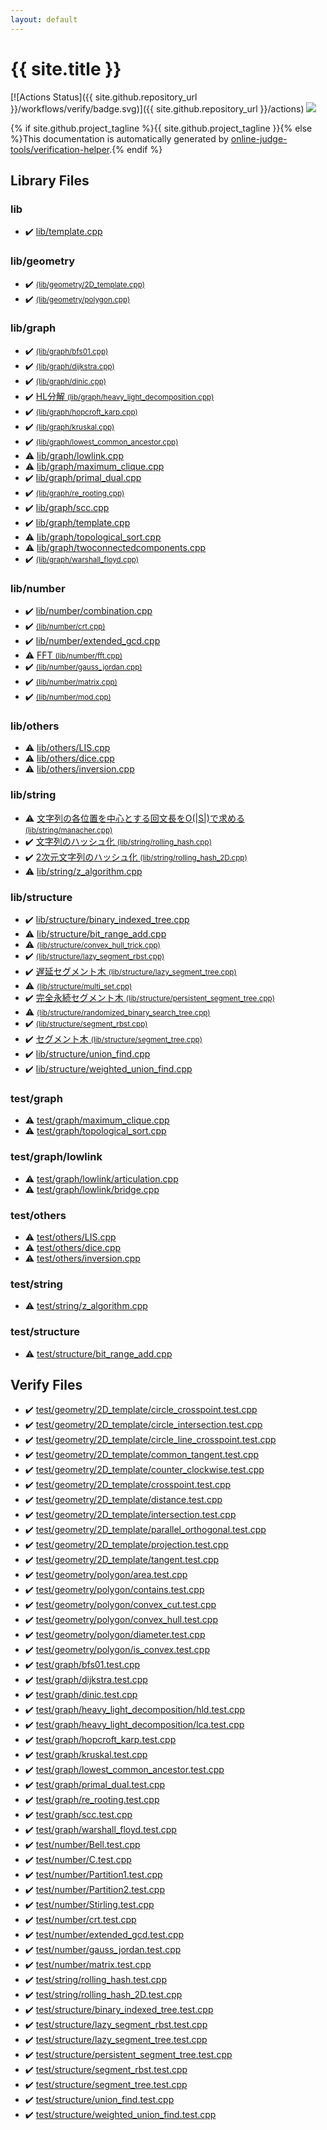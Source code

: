```yaml
---
layout: default
---
```


<!-- mathjax config similar to math.stackexchange -->
<script type="text/javascript" async
  src="https://cdnjs.cloudflare.com/ajax/libs/mathjax/2.7.5/MathJax.js?config=TeX-MML-AM_CHTML">
</script>
<script type="text/x-mathjax-config">
  MathJax.Hub.Config({
    TeX: { equationNumbers: { autoNumber: "AMS" }},
    tex2jax: {
      inlineMath: [ ['$','$'] ],
      processEscapes: true
    },
    "HTML-CSS": { matchFontHeight: false },
    displayAlign: "left",
    displayIndent: "2em"
  });
</script>

<script type="text/javascript" src="https://cdnjs.cloudflare.com/ajax/libs/jquery/3.4.1/jquery.min.js"></script>
<script src="https://cdn.jsdelivr.net/npm/jquery-balloon-js@1.1.2/jquery.balloon.min.js" integrity="sha256-ZEYs9VrgAeNuPvs15E39OsyOJaIkXEEt10fzxJ20+2I=" crossorigin="anonymous"></script>
<script type="text/javascript" src="assets/js/copy-button.js"></script>
<link rel="stylesheet" href="assets/css/copy-button.css" />


# {{ site.title }}

[![Actions Status]({{ site.github.repository_url }}/workflows/verify/badge.svg)]({{ site.github.repository_url }}/actions)
<a href="{{ site.github.repository_url }}"><img src="https://img.shields.io/github/last-commit/{{ site.github.owner_name }}/{{ site.github.repository_name }}" /></a>

{% if site.github.project_tagline %}{{ site.github.project_tagline }}{% else %}This documentation is automatically generated by <a href="https://github.com/online-judge-tools/verification-helper">online-judge-tools/verification-helper</a>.{% endif %}

## Library Files

<div id="e8acc63b1e238f3255c900eed37254b8"></div>

### lib

* :heavy_check_mark: <a href="library/lib/template.cpp.html">lib/template.cpp</a>


<div id="7096d029078708cdbb96f2303d66dee8"></div>

### lib/geometry

* :heavy_check_mark: <a href="library/lib/geometry/2D_template.cpp.html"> <small>(lib/geometry/2D_template.cpp)</small></a>
* :heavy_check_mark: <a href="library/lib/geometry/polygon.cpp.html"> <small>(lib/geometry/polygon.cpp)</small></a>


<div id="6e267a37887a7dcb68cbf7008d6c7e48"></div>

### lib/graph

* :heavy_check_mark: <a href="library/lib/graph/bfs01.cpp.html"> <small>(lib/graph/bfs01.cpp)</small></a>
* :heavy_check_mark: <a href="library/lib/graph/dijkstra.cpp.html"> <small>(lib/graph/dijkstra.cpp)</small></a>
* :heavy_check_mark: <a href="library/lib/graph/dinic.cpp.html"> <small>(lib/graph/dinic.cpp)</small></a>
* :heavy_check_mark: <a href="library/lib/graph/heavy_light_decomposition.cpp.html">HL分解 <small>(lib/graph/heavy_light_decomposition.cpp)</small></a>
* :heavy_check_mark: <a href="library/lib/graph/hopcroft_karp.cpp.html"> <small>(lib/graph/hopcroft_karp.cpp)</small></a>
* :heavy_check_mark: <a href="library/lib/graph/kruskal.cpp.html"> <small>(lib/graph/kruskal.cpp)</small></a>
* :heavy_check_mark: <a href="library/lib/graph/lowest_common_ancestor.cpp.html"> <small>(lib/graph/lowest_common_ancestor.cpp)</small></a>
* :warning: <a href="library/lib/graph/lowlink.cpp.html">lib/graph/lowlink.cpp</a>
* :warning: <a href="library/lib/graph/maximum_clique.cpp.html">lib/graph/maximum_clique.cpp</a>
* :heavy_check_mark: <a href="library/lib/graph/primal_dual.cpp.html">lib/graph/primal_dual.cpp</a>
* :heavy_check_mark: <a href="library/lib/graph/re_rooting.cpp.html"> <small>(lib/graph/re_rooting.cpp)</small></a>
* :heavy_check_mark: <a href="library/lib/graph/scc.cpp.html">lib/graph/scc.cpp</a>
* :heavy_check_mark: <a href="library/lib/graph/template.cpp.html">lib/graph/template.cpp</a>
* :warning: <a href="library/lib/graph/topological_sort.cpp.html">lib/graph/topological_sort.cpp</a>
* :warning: <a href="library/lib/graph/twoconnectedcomponents.cpp.html">lib/graph/twoconnectedcomponents.cpp</a>
* :heavy_check_mark: <a href="library/lib/graph/warshall_floyd.cpp.html"> <small>(lib/graph/warshall_floyd.cpp)</small></a>


<div id="12cd94d703d26487f7477e7dcce25e7f"></div>

### lib/number

* :heavy_check_mark: <a href="library/lib/number/combination.cpp.html">lib/number/combination.cpp</a>
* :heavy_check_mark: <a href="library/lib/number/crt.cpp.html"> <small>(lib/number/crt.cpp)</small></a>
* :heavy_check_mark: <a href="library/lib/number/extended_gcd.cpp.html">lib/number/extended_gcd.cpp</a>
* :warning: <a href="library/lib/number/fft.cpp.html">FFT <small>(lib/number/fft.cpp)</small></a>
* :heavy_check_mark: <a href="library/lib/number/gauss_jordan.cpp.html"> <small>(lib/number/gauss_jordan.cpp)</small></a>
* :heavy_check_mark: <a href="library/lib/number/matrix.cpp.html"> <small>(lib/number/matrix.cpp)</small></a>
* :heavy_check_mark: <a href="library/lib/number/mod.cpp.html"> <small>(lib/number/mod.cpp)</small></a>


<div id="2569b475fca6e8e7d428548d20016ff0"></div>

### lib/others

* :warning: <a href="library/lib/others/LIS.cpp.html">lib/others/LIS.cpp</a>
* :warning: <a href="library/lib/others/dice.cpp.html">lib/others/dice.cpp</a>
* :warning: <a href="library/lib/others/inversion.cpp.html">lib/others/inversion.cpp</a>


<div id="9a48db5fb6f746df590a3d4604f6478b"></div>

### lib/string

* :warning: <a href="library/lib/string/manacher.cpp.html">文字列の各位置を中心とする回文長をO(|S|)で求める <small>(lib/string/manacher.cpp)</small></a>
* :heavy_check_mark: <a href="library/lib/string/rolling_hash.cpp.html">文字列のハッシュ化 <small>(lib/string/rolling_hash.cpp)</small></a>
* :heavy_check_mark: <a href="library/lib/string/rolling_hash_2D.cpp.html">2次元文字列のハッシュ化 <small>(lib/string/rolling_hash_2D.cpp)</small></a>
* :warning: <a href="library/lib/string/z_algorithm.cpp.html">lib/string/z_algorithm.cpp</a>


<div id="c4d905b3311a5371af1ce28a5d3ead13"></div>

### lib/structure

* :heavy_check_mark: <a href="library/lib/structure/binary_indexed_tree.cpp.html">lib/structure/binary_indexed_tree.cpp</a>
* :warning: <a href="library/lib/structure/bit_range_add.cpp.html">lib/structure/bit_range_add.cpp</a>
* :warning: <a href="library/lib/structure/convex_hull_trick.cpp.html"> <small>(lib/structure/convex_hull_trick.cpp)</small></a>
* :heavy_check_mark: <a href="library/lib/structure/lazy_segment_rbst.cpp.html"> <small>(lib/structure/lazy_segment_rbst.cpp)</small></a>
* :heavy_check_mark: <a href="library/lib/structure/lazy_segment_tree.cpp.html">遅延セグメント木 <small>(lib/structure/lazy_segment_tree.cpp)</small></a>
* :warning: <a href="library/lib/structure/multi_set.cpp.html"> <small>(lib/structure/multi_set.cpp)</small></a>
* :heavy_check_mark: <a href="library/lib/structure/persistent_segment_tree.cpp.html">完全永続セグメント木 <small>(lib/structure/persistent_segment_tree.cpp)</small></a>
* :warning: <a href="library/lib/structure/randomized_binary_search_tree.cpp.html"> <small>(lib/structure/randomized_binary_search_tree.cpp)</small></a>
* :heavy_check_mark: <a href="library/lib/structure/segment_rbst.cpp.html"> <small>(lib/structure/segment_rbst.cpp)</small></a>
* :heavy_check_mark: <a href="library/lib/structure/segment_tree.cpp.html">セグメント木 <small>(lib/structure/segment_tree.cpp)</small></a>
* :heavy_check_mark: <a href="library/lib/structure/union_find.cpp.html">lib/structure/union_find.cpp</a>
* :heavy_check_mark: <a href="library/lib/structure/weighted_union_find.cpp.html">lib/structure/weighted_union_find.cpp</a>


<div id="baa37bfd168b079b758c0db816f7295f"></div>

### test/graph

* :warning: <a href="library/test/graph/maximum_clique.cpp.html">test/graph/maximum_clique.cpp</a>
* :warning: <a href="library/test/graph/topological_sort.cpp.html">test/graph/topological_sort.cpp</a>


<div id="2f522f94949fa34ad9333addc4407bb3"></div>

### test/graph/lowlink

* :warning: <a href="library/test/graph/lowlink/articulation.cpp.html">test/graph/lowlink/articulation.cpp</a>
* :warning: <a href="library/test/graph/lowlink/bridge.cpp.html">test/graph/lowlink/bridge.cpp</a>


<div id="387155223b8efcb396433364712bb3df"></div>

### test/others

* :warning: <a href="library/test/others/LIS.cpp.html">test/others/LIS.cpp</a>
* :warning: <a href="library/test/others/dice.cpp.html">test/others/dice.cpp</a>
* :warning: <a href="library/test/others/inversion.cpp.html">test/others/inversion.cpp</a>


<div id="e46c0047b1d14ef43eeaaf13f64d385f"></div>

### test/string

* :warning: <a href="library/test/string/z_algorithm.cpp.html">test/string/z_algorithm.cpp</a>


<div id="2c7aa83aa7981015c539598d29afdf98"></div>

### test/structure

* :warning: <a href="library/test/structure/bit_range_add.cpp.html">test/structure/bit_range_add.cpp</a>


## Verify Files

* :heavy_check_mark: <a href="verify/test/geometry/2D_template/circle_crosspoint.test.cpp.html">test/geometry/2D_template/circle_crosspoint.test.cpp</a>
* :heavy_check_mark: <a href="verify/test/geometry/2D_template/circle_intersection.test.cpp.html">test/geometry/2D_template/circle_intersection.test.cpp</a>
* :heavy_check_mark: <a href="verify/test/geometry/2D_template/circle_line_crosspoint.test.cpp.html">test/geometry/2D_template/circle_line_crosspoint.test.cpp</a>
* :heavy_check_mark: <a href="verify/test/geometry/2D_template/common_tangent.test.cpp.html">test/geometry/2D_template/common_tangent.test.cpp</a>
* :heavy_check_mark: <a href="verify/test/geometry/2D_template/counter_clockwise.test.cpp.html">test/geometry/2D_template/counter_clockwise.test.cpp</a>
* :heavy_check_mark: <a href="verify/test/geometry/2D_template/crosspoint.test.cpp.html">test/geometry/2D_template/crosspoint.test.cpp</a>
* :heavy_check_mark: <a href="verify/test/geometry/2D_template/distance.test.cpp.html">test/geometry/2D_template/distance.test.cpp</a>
* :heavy_check_mark: <a href="verify/test/geometry/2D_template/intersection.test.cpp.html">test/geometry/2D_template/intersection.test.cpp</a>
* :heavy_check_mark: <a href="verify/test/geometry/2D_template/parallel_orthogonal.test.cpp.html">test/geometry/2D_template/parallel_orthogonal.test.cpp</a>
* :heavy_check_mark: <a href="verify/test/geometry/2D_template/projection.test.cpp.html">test/geometry/2D_template/projection.test.cpp</a>
* :heavy_check_mark: <a href="verify/test/geometry/2D_template/tangent.test.cpp.html">test/geometry/2D_template/tangent.test.cpp</a>
* :heavy_check_mark: <a href="verify/test/geometry/polygon/area.test.cpp.html">test/geometry/polygon/area.test.cpp</a>
* :heavy_check_mark: <a href="verify/test/geometry/polygon/contains.test.cpp.html">test/geometry/polygon/contains.test.cpp</a>
* :heavy_check_mark: <a href="verify/test/geometry/polygon/convex_cut.test.cpp.html">test/geometry/polygon/convex_cut.test.cpp</a>
* :heavy_check_mark: <a href="verify/test/geometry/polygon/convex_hull.test.cpp.html">test/geometry/polygon/convex_hull.test.cpp</a>
* :heavy_check_mark: <a href="verify/test/geometry/polygon/diameter.test.cpp.html">test/geometry/polygon/diameter.test.cpp</a>
* :heavy_check_mark: <a href="verify/test/geometry/polygon/is_convex.test.cpp.html">test/geometry/polygon/is_convex.test.cpp</a>
* :heavy_check_mark: <a href="verify/test/graph/bfs01.test.cpp.html">test/graph/bfs01.test.cpp</a>
* :heavy_check_mark: <a href="verify/test/graph/dijkstra.test.cpp.html">test/graph/dijkstra.test.cpp</a>
* :heavy_check_mark: <a href="verify/test/graph/dinic.test.cpp.html">test/graph/dinic.test.cpp</a>
* :heavy_check_mark: <a href="verify/test/graph/heavy_light_decomposition/hld.test.cpp.html">test/graph/heavy_light_decomposition/hld.test.cpp</a>
* :heavy_check_mark: <a href="verify/test/graph/heavy_light_decomposition/lca.test.cpp.html">test/graph/heavy_light_decomposition/lca.test.cpp</a>
* :heavy_check_mark: <a href="verify/test/graph/hopcroft_karp.test.cpp.html">test/graph/hopcroft_karp.test.cpp</a>
* :heavy_check_mark: <a href="verify/test/graph/kruskal.test.cpp.html">test/graph/kruskal.test.cpp</a>
* :heavy_check_mark: <a href="verify/test/graph/lowest_common_ancestor.test.cpp.html">test/graph/lowest_common_ancestor.test.cpp</a>
* :heavy_check_mark: <a href="verify/test/graph/primal_dual.test.cpp.html">test/graph/primal_dual.test.cpp</a>
* :heavy_check_mark: <a href="verify/test/graph/re_rooting.test.cpp.html">test/graph/re_rooting.test.cpp</a>
* :heavy_check_mark: <a href="verify/test/graph/scc.test.cpp.html">test/graph/scc.test.cpp</a>
* :heavy_check_mark: <a href="verify/test/graph/warshall_floyd.test.cpp.html">test/graph/warshall_floyd.test.cpp</a>
* :heavy_check_mark: <a href="verify/test/number/Bell.test.cpp.html">test/number/Bell.test.cpp</a>
* :heavy_check_mark: <a href="verify/test/number/C.test.cpp.html">test/number/C.test.cpp</a>
* :heavy_check_mark: <a href="verify/test/number/Partition1.test.cpp.html">test/number/Partition1.test.cpp</a>
* :heavy_check_mark: <a href="verify/test/number/Partition2.test.cpp.html">test/number/Partition2.test.cpp</a>
* :heavy_check_mark: <a href="verify/test/number/Stirling.test.cpp.html">test/number/Stirling.test.cpp</a>
* :heavy_check_mark: <a href="verify/test/number/crt.test.cpp.html">test/number/crt.test.cpp</a>
* :heavy_check_mark: <a href="verify/test/number/extended_gcd.test.cpp.html">test/number/extended_gcd.test.cpp</a>
* :heavy_check_mark: <a href="verify/test/number/gauss_jordan.test.cpp.html">test/number/gauss_jordan.test.cpp</a>
* :heavy_check_mark: <a href="verify/test/number/matrix.test.cpp.html">test/number/matrix.test.cpp</a>
* :heavy_check_mark: <a href="verify/test/string/rolling_hash.test.cpp.html">test/string/rolling_hash.test.cpp</a>
* :heavy_check_mark: <a href="verify/test/string/rolling_hash_2D.test.cpp.html">test/string/rolling_hash_2D.test.cpp</a>
* :heavy_check_mark: <a href="verify/test/structure/binary_indexed_tree.test.cpp.html">test/structure/binary_indexed_tree.test.cpp</a>
* :heavy_check_mark: <a href="verify/test/structure/lazy_segment_rbst.test.cpp.html">test/structure/lazy_segment_rbst.test.cpp</a>
* :heavy_check_mark: <a href="verify/test/structure/lazy_segment_tree.test.cpp.html">test/structure/lazy_segment_tree.test.cpp</a>
* :heavy_check_mark: <a href="verify/test/structure/persistent_segment_tree.test.cpp.html">test/structure/persistent_segment_tree.test.cpp</a>
* :heavy_check_mark: <a href="verify/test/structure/segment_rbst.test.cpp.html">test/structure/segment_rbst.test.cpp</a>
* :heavy_check_mark: <a href="verify/test/structure/segment_tree.test.cpp.html">test/structure/segment_tree.test.cpp</a>
* :heavy_check_mark: <a href="verify/test/structure/union_find.test.cpp.html">test/structure/union_find.test.cpp</a>
* :heavy_check_mark: <a href="verify/test/structure/weighted_union_find.test.cpp.html">test/structure/weighted_union_find.test.cpp</a>


